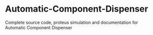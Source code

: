 # Automatic-Component-Dispenser
Complete source code, proteus simulation and documentation for Automatic Component Dispenser
